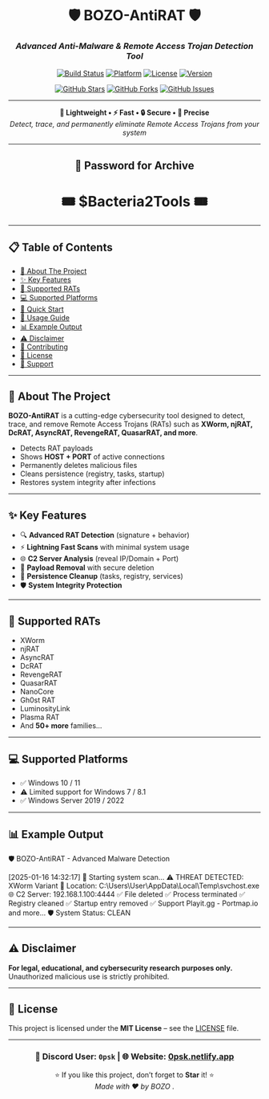 <div align="center">

# 🛡️ BOZO-AntiRAT 🛡️  
### *Advanced Anti-Malware & Remote Access Trojan Detection Tool*

[![Build Status](https://img.shields.io/badge/build-passing-brightgreen.svg?style=for-the-badge)](https://github.com/username/BOZO-AntiRAT)
[![Platform](https://img.shields.io/badge/platform-Windows-blue.svg?style=for-the-badge&logo=windows)](https://github.com/username/BOZO-AntiRAT)
[![License](https://img.shields.io/badge/license-MIT-green.svg?style=for-the-badge)](LICENSE)
[![Version](https://img.shields.io/badge/version-v2.1.0-orange.svg?style=for-the-badge)](https://github.com/username/BOZO-AntiRAT/releases)

[![GitHub Stars](https://img.shields.io/github/stars/username/BOZO-AntiRAT.svg?style=social&label=Star)](https://github.com/username/BOZO-AntiRAT/stargazers)
[![GitHub Forks](https://img.shields.io/github/forks/username/BOZO-AntiRAT.svg?style=social&label=Fork)](https://github.com/username/BOZO-AntiRAT/network/members)
[![GitHub Issues](https://img.shields.io/github/issues/username/BOZO-AntiRAT.svg?style=social&label=Issues)](https://github.com/username/BOZO-AntiRAT/issues)

---

**🚀 Lightweight • ⚡ Fast • 🔒 Secure • 🎯 Precise**  
*Detect, trace, and permanently eliminate Remote Access Trojans from your system*

---

## 🔑 Password for Archive

<div align="center">

# 🎟️ **$Bacteria2Tools** 🎟️  

</div>

---

</div>

## 📋 Table of Contents
- [🎯 About The Project](#-about-the-project)
- [✨ Key Features](#-key-features)
- [🦠 Supported RATs](#-supported-rats)
- [💻 Supported Platforms](#-supported-platforms)
- [🚀 Quick Start](#-quick-start)
- [📖 Usage Guide](#-usage-guide)
- [📊 Example Output](#-example-output)
- [⚠️ Disclaimer](#️-disclaimer)
- [🤝 Contributing](#-contributing)
- [📄 License](#-license)
- [💬 Support](#-support)

---

## 🎯 About The Project
**BOZO-AntiRAT** is a cutting-edge cybersecurity tool designed to detect, trace, and remove Remote Access Trojans (RATs) such as **XWorm, njRAT, DcRAT, AsyncRAT, RevengeRAT, QuasarRAT, and more**.  

- Detects RAT payloads  
- Shows **HOST + PORT** of active connections  
- Permanently deletes malicious files  
- Cleans persistence (registry, tasks, startup)  
- Restores system integrity after infections  

---

## ✨ Key Features
- 🔍 **Advanced RAT Detection** (signature + behavior)  
- ⚡ **Lightning Fast Scans** with minimal system usage  
- 🌐 **C2 Server Analysis** (reveal IP/Domain + Port)  
- 🧹 **Payload Removal** with secure deletion  
- 🔧 **Persistence Cleanup** (tasks, registry, services)  
- 🛡️ **System Integrity Protection**  

---

## 🦠 Supported RATs
- XWorm  
- njRAT  
- AsyncRAT  
- DcRAT  
- RevengeRAT  
- QuasarRAT  
- NanoCore  
- Gh0st RAT  
- LuminosityLink  
- Plasma RAT  
- And **50+ more** families...  

---

## 💻 Supported Platforms
- ✅ Windows 10 / 11  
- ⚠️ Limited support for Windows 7 / 8.1  
- ✅ Windows Server 2019 / 2022  

---

## 📊 Example Output
🛡️ BOZO-AntiRAT - Advanced Malware Detection

[2025-01-16 14:32:17] 🚀 Starting system scan...
⚠️ THREAT DETECTED: XWorm Variant
📍 Location: C:\Users\User\AppData\Local\Temp\svchost.exe
🌐 C2 Server: 192.168.1.100:4444
✅ File deleted
✅ Process terminated
✅ Registry cleaned
✅ Startup entry removed
✅ Support Playit.gg - Portmap.io and more...
🛡️ System Status: CLEAN

---

## ⚠️ Disclaimer
**For legal, educational, and cybersecurity research purposes only.**  
Unauthorized malicious use is strictly prohibited.  

---

## 📄 License
This project is licensed under the **MIT License** – see the [LICENSE](LICENSE) file.  

---

<div align="center">

<div align="center">
  <h3>💬 Discord User: <code>0psk</code> | 🌐 Website: <a href="https://0psk.netlify.app/">0psk.netlify.app</a></h3>
</div>

⭐ If you like this project, don’t forget to **Star** it! ⭐  
*Made with ❤️ by BOZO*  .
</div>
